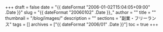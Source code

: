 +++
draft = false
date = "{{ dateFormat "2006-01-02T15:04:05+09:00" .Date }}"
slug = "{{ dateFormat "20060102" .Date }}_"
author = ""
title = ""
thumbnail = "/blog/images/"
description = ""
sections = "副業・フリーランス"
tags = []
archives = ["{{ dateFormat "2006/01" .Date }}"]
toc = true
+++
